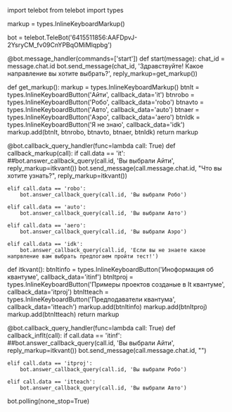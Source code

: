 import telebot
from telebot import types

markup = types.InlineKeyboardMarkup()

bot = telebot.TeleBot('6415511856:AAFDpvJ-2YsryCM_fv09CnYPBqOMiMlqpbg')


@bot.message_handler(commands=['start'])
def start(message):
    chat_id = message.chat.id
    bot.send_message(chat_id, 'Здравствуйте! Какое направление вы хотите выбрать?', reply_markup=get_markup())


def get_markup():
    markup = types.InlineKeyboardMarkup()
    btnIt = types.InlineKeyboardButton('Айти', callback_data='it')
    btnrobo = types.InlineKeyboardButton('Робо', callback_data='robo')
    btnavto = types.InlineKeyboardButton('Авто', callback_data='auto')
    btnaer = types.InlineKeyboardButton('Аэро', callback_data='aero')
    btnIdk = types.InlineKeyboardButton('Я не знаю', callback_data='idk')
    markup.add(btnIt, btnrobo, btnavto, btnaer, btnIdk)
    return markup


@bot.callback_query_handler(func=lambda call: True)
def callback_markup(call):
    if call.data == 'it':
        ##bot.answer_callback_query(call.id, 'Вы выбрали Айти', reply_markup=itkvant())
        bot.send_message(call.message.chat.id, "Что вы хотите узнать?", reply_markup=itkvant())

    elif call.data == 'robo':
        bot.answer_callback_query(call.id, 'Вы выбрали Робо')

    elif call.data == 'auto':
        bot.answer_callback_query(call.id, 'Вы выбрали Авто')

    elif call.data == 'aero':
        bot.answer_callback_query(call.id, 'Вы выбрали Аэро')

    elif call.data == 'idk':
        bot.answer_callback_query(call.id, 'Если вы не знаете какое напрвление вам выбрать предлогаем пройти тест!')



def itkvant():
    btnItinfo = types.InlineKeyboardButton('Иноформация об квантуме', callback_data='itinf')
    btnItproj = types.InlineKeyboardButton('Примеры проектов созданые в It квантуме', callback_data='itproj')
    btnItteach = types.InlineKeyboardButton('Предподаватели квантума', callback_data='itteach')
    markup.add(btnItinfo)
    markup.add(btnItproj)
    markup.add(btnItteach)
    return markup

@bot.callback_query_handler(func=lambda call: True)
def callback_infIt(call):
    if call.data == 'itinf':
        ##bot.answer_callback_query(call.id, 'Вы выбрали Айти', reply_markup=itkvant())
        bot.send_message(call.message.chat.id, "")

    elif call.data == 'itproj':
        bot.answer_callback_query(call.id, 'Вы выбрали Робо')

    elif call.data == 'itteach':
        bot.answer_callback_query(call.id, 'Вы выбрали Авто')



bot.polling(none_stop=True)
